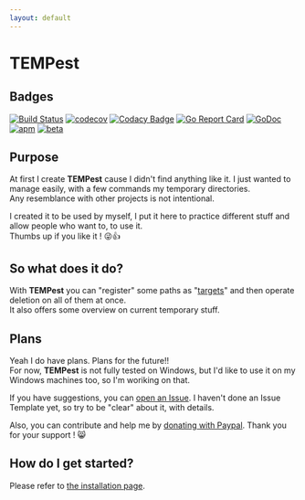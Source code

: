 ```yaml
---
layout: default
---
```


# [](#header-1)TEMPest

## [](#subheader-1-2)Badges

[![Build Status](https://travis-ci.org/ChacaS0/tempest.svg?branch=master)](https://travis-ci.org/ChacaS0/tempest) [![codecov](https://codecov.io/gh/ChacaS0/tempest/branch/master/graph/badge.svg)](https://codecov.io/gh/ChacaS0/tempest) [![Codacy Badge](https://api.codacy.com/project/badge/Grade/25460f686b864a68a44f6871ec3b9ad2)](https://www.codacy.com/app/ChacaS0/tempest?utm_source=github.com&amp;utm_medium=referral&amp;utm_content=ChacaS0/tempest&amp;utm_campaign=Badge_Grade) [![Go Report Card](https://goreportcard.com/badge/github.com/ChacaS0/tempest)](https://goreportcard.com/report/github.com/ChacaS0/tempest) [![GoDoc](https://godoc.org/github.com/ChacaS0/tempest?status.svg)](https://godoc.org/github.com/ChacaS0/tempest) 
[![apm](https://img.shields.io/apm/l/vim-mode.svg)](https://github.com/ChacaS0/tempest/blob/master/LICENSE)
 [![beta](https://img.shields.io/badge/edition-beta-ff69b4.svg)](https://github.com/ChacaS0/tempest)

## [](#subheader-1-3)Purpose
At first I create **TEMPest** cause I didn't find anything like it. I just wanted to manage easily, with a few commands my temporary directories.  
Any resemblance with other projects is not intentional.  
  
I created it to be used by myself, I put it here to practice different stuff and allow people who want to, to use it.  
Thumbs up if you like it ! :stuck_out_tongue_winking_eye::+1:


## [](#subheader-1-3)So what does it do?
With **TEMPest** you can "register" some paths as "<u>targets</u>" and then operate deletion on all of them at once.  
It also offers some overview on current temporary stuff.  



## [](#subheader-1-4)Plans
Yeah I do have plans. Plans for the future!!  
For now, **TEMPest** is not fully tested on Windows, but I'd like to use it on my Windows machines too, so I'm woriking on that.  
  
If you have suggestions, you can <a href="https://github.com/ChacaS0/tempest/issues/new" target="_blank">open an Issue</a>. 
I haven't done an Issue Template yet, so try to be "clear" about it, with details.
  
Also, you can contribute and help me by <a href="https://www.paypal.com/cgi-bin/webscr?cmd=_s-xclick&hosted_button_id=TQYU8BPPV5YWA" target="_blank">donating with Paypal</a>. Thank you for your support ! :smile_cat:

## [](#subheader-1-5)How do I get started?
Please refer to <a href="{{site.url}}/install">the installation page</a>.

